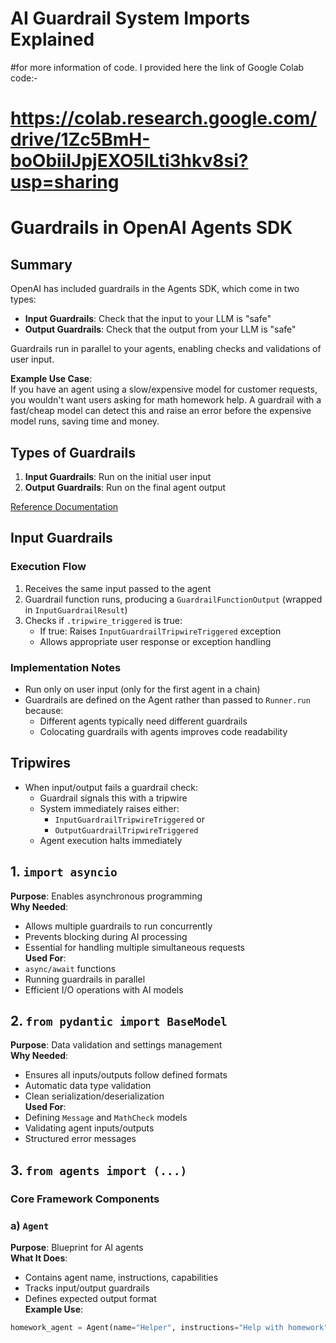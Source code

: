 # AI Guardrail System Imports Explained
#for more information of code. I provided here the link of Google Colab code:-
# https://colab.research.google.com/drive/1Zc5BmH-boObiiIJpjEXO5lLti3hkv8si?usp=sharing

# Guardrails in OpenAI Agents SDK

## Summary
OpenAI has included guardrails in the Agents SDK, which come in two types:
- **Input Guardrails**: Check that the input to your LLM is "safe"
- **Output Guardrails**: Check that the output from your LLM is "safe"

Guardrails run in parallel to your agents, enabling checks and validations of user input. 

**Example Use Case**:  
If you have an agent using a slow/expensive model for customer requests, you wouldn't want users asking for math homework help. A guardrail with a fast/cheap model can detect this and raise an error before the expensive model runs, saving time and money.

## Types of Guardrails
1. **Input Guardrails**: Run on the initial user input
2. **Output Guardrails**: Run on the final agent output

[Reference Documentation](https://openai.github.io/openai-agents-python/guardrails/)

## Input Guardrails
### Execution Flow
1. Receives the same input passed to the agent
2. Guardrail function runs, producing a `GuardrailFunctionOutput` (wrapped in `InputGuardrailResult`)
3. Checks if `.tripwire_triggered` is true:
   - If true: Raises `InputGuardrailTripwireTriggered` exception
   - Allows appropriate user response or exception handling

### Implementation Notes
- Run only on user input (only for the first agent in a chain)
- Guardrails are defined on the Agent rather than passed to `Runner.run` because:
  - Different agents typically need different guardrails
  - Colocating guardrails with agents improves code readability

## Tripwires
- When input/output fails a guardrail check:
  - Guardrail signals this with a tripwire
  - System immediately raises either:
    - `InputGuardrailTripwireTriggered` or
    - `OutputGuardrailTripwireTriggered`
  - Agent execution halts immediately
## 1. `import asyncio`
**Purpose**: Enables asynchronous programming  
**Why Needed**:
- Allows multiple guardrails to run concurrently
- Prevents blocking during AI processing
- Essential for handling multiple simultaneous requests  
**Used For**:
- `async/await` functions
- Running guardrails in parallel
- Efficient I/O operations with AI models

## 2. `from pydantic import BaseModel`
**Purpose**: Data validation and settings management  
**Why Needed**:
- Ensures all inputs/outputs follow defined formats
- Automatic data type validation
- Clean serialization/deserialization  
**Used For**:
- Defining `Message` and `MathCheck` models
- Validating agent inputs/outputs
- Structured error messages

## 3. `from agents import (...)`
### Core Framework Components

### a) `Agent`
**Purpose**: Blueprint for AI agents  
**What It Does**:
- Contains agent name, instructions, capabilities
- Tracks input/output guardrails
- Defines expected output format  
**Example Use**:
```python
homework_agent = Agent(name="Helper", instructions="Help with homework")